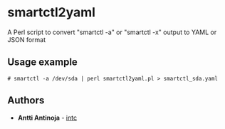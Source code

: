 # smartctl2yaml
A Perl script to convert "smartctl -a" or "smartctl -x" output to YAML or JSON format
## Usage example
```
# smartctl -a /dev/sda | perl smartctl2yaml.pl > smartctl_sda.yaml
```
## Authors
* **Antti Antinoja** - [intc](https://github.com/intc)
